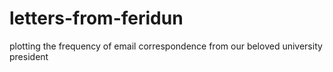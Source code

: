 # letters-from-feridun
plotting the frequency of email correspondence from our beloved university president
